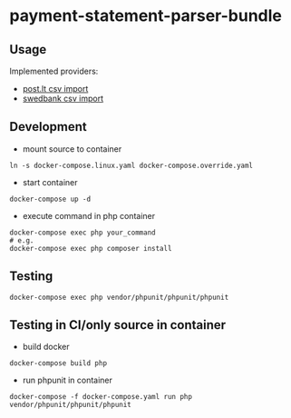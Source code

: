 # payment-statement-parser-bundle

## Usage
Implemented providers:
- [post.lt csv import](docs/PostLtCsv/postLtCsvExport.md)
- [swedbank csv import](docs/SwedbankCsv/swedbankCsvPaymentExportImport.md)

## Development
- mount source to container
````shell
ln -s docker-compose.linux.yaml docker-compose.override.yaml
````
- start container
```shell
docker-compose up -d
```
- execute command in php container
```shell
docker-compose exec php your_command
# e.g.
docker-compose exec php composer install
```

## Testing
```shell
docker-compose exec php vendor/phpunit/phpunit/phpunit
```

## Testing in CI/only source in container
- build docker
```shell
docker-compose build php
```
- run phpunit in container
```shell
docker-compose -f docker-compose.yaml run php vendor/phpunit/phpunit/phpunit
```
